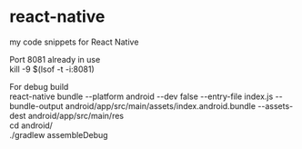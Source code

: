# react-native
my code snippets for React Native

Port 8081 already in use <br>
kill -9 $(lsof -t -i:8081)<br>

For debug build <br>
react-native bundle --platform android --dev false --entry-file index.js --bundle-output android/app/src/main/assets/index.android.bundle --assets-dest android/app/src/main/res<br>
cd android/<br>
./gradlew assembleDebug<br>
